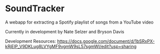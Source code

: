 # SoundTracker

A webapp for extracting a Spotify playlist of songs from a YouTube video

Currently in development by Nate Selzer and Bryson Davis

Development Resources:
https://docs.google.com/document/d/1bSRxPX-kRjElP_V9DKLug8LVYgMF9vgmW9sL57sgmWI/edit?usp=sharing
